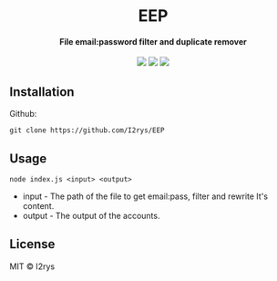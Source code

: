 <h1 align="center">EEP</h1>
<h4 align="center">File email:password filter and duplicate remover</h4>
<p align="center">
	<a href="https://github.com/I2rys/EEP/blob/main/LICENSE"><img src="https://img.shields.io/github/license/I2rys/EEP?style=flat-square"></img></a>
	<a href="https://github.com/I2rys/EEP/issues"><img src="https://img.shields.io/github/issues/I2rys/EEP.svg"></img></a>
	<a href="https://nodejs.org/"><img src="https://img.shields.io/badge/-Nodejs-green?style=flat-square&logo=Node.js"></img></a>
</p>


## Installation
Github:

    git clone https://github.com/I2rys/EEP
    
## Usage

    node index.js <input> <output>

+ input - The path of the file to get email:pass, filter and rewrite It's content.
+ output - The output of the accounts.

## License
MIT © I2rys